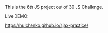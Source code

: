 This is the 6th JS project out of 30 JS Challenge.

Live DEMO:

https://hulchenko.github.io/ajax-practice/